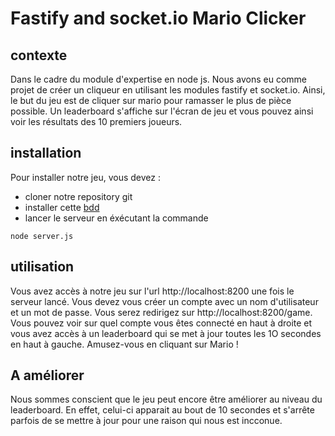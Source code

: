 # Fastify and socket.io Mario Clicker
## contexte
Dans le cadre du module d'expertise en node js. Nous avons eu comme projet de créer un cliqueur en utilisant les modules fastify et socket.io. Ainsi, le but du jeu est de cliquer sur mario pour ramasser le plus de pièce possible. Un leaderboard s'affiche sur l'écran de jeu et vous pouvez ainsi voir les résultats des 10 premiers joueurs.

## installation
Pour installer notre jeu, vous devez :
* cloner notre repository git
* installer cette [bdd](./user.sql)
* lancer le serveur en éxécutant la commande
```
node server.js
```

## utilisation
Vous avez accès à notre jeu sur l'url http://localhost:8200 une fois le serveur lancé. Vous devez vous créer un compte avec un nom d'utilisateur et un mot de passe. Vous serez redirigez sur http://localhost:8200/game. Vous pouvez voir sur quel compte vous êtes connecté en haut à droite et vous avez accès à un leaderboard qui se met à jour toutes les 1O secondes en haut à gauche. Amusez-vous en cliquant sur Mario !

## A améliorer
Nous sommes conscient que le jeu peut encore être améliorer au niveau du leaderboard. En effet, celui-ci apparait au bout de 10 secondes et s'arrête parfois de se mettre à jour pour une raison qui nous est incconue.